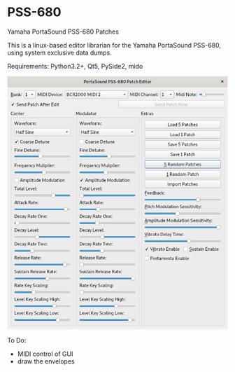 # PSS-680
Yamaha PortaSound PSS-680 Patches

This is a linux-based editor librarian for the Yamaha PortaSound PSS-680, using system exclusive data dumps. 

Requirements: Python3.2+, Qt5, PySide2, mido

![Alt text](/screenshot.png?raw=true "Work in Progress")

To Do:

- MIDI control of GUI
- draw the envelopes

